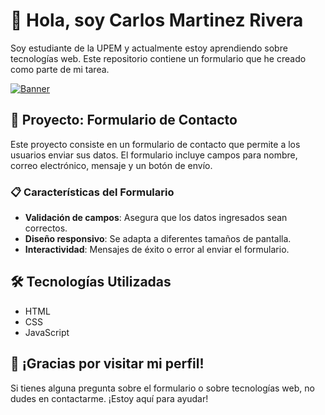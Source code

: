 # 👋 Hola, soy Carlos Martinez Rivera

Soy estudiante de la UPEM y actualmente estoy aprendiendo sobre tecnologías web. Este repositorio contiene un formulario que he creado como parte de mi tarea.

[![Banner](https://via.placeholder.com/1200x200.png?text=Formulario+de+Tecnologías+Web)](https://www.google.com/url?sa=i&url=https%3A%2F%2Fwww.freepik.es%2Ffotos-vectores-gratis%2Ftecnologia-anime&psig=AOvVaw2PjfgomfCi_4aYTOjL3AAU&ust=1743183802790000&source=images&cd=vfe&opi=89978449&ved=0CBUQjRxqFwoTCNj6t-3nqowDFQAAAAAdAAAAABAE)

## 🚀 Proyecto: Formulario de Contacto

Este proyecto consiste en un formulario de contacto que permite a los usuarios enviar sus datos. El formulario incluye campos para nombre, correo electrónico, mensaje y un botón de envío.

### 📋 Características del Formulario

- **Validación de campos**: Asegura que los datos ingresados sean correctos.
- **Diseño responsivo**: Se adapta a diferentes tamaños de pantalla.
- **Interactividad**: Mensajes de éxito o error al enviar el formulario.

## 🛠️ Tecnologías Utilizadas

- HTML
- CSS
- JavaScript

## 🎉 ¡Gracias por visitar mi perfil!

Si tienes alguna pregunta sobre el formulario o sobre tecnologías web, no dudes en contactarme. ¡Estoy aquí para ayudar!
